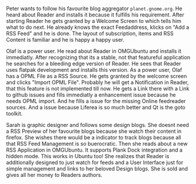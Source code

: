 Peter wants to follow his favourite blog aggregator `planet.gnome.org`. He
heard about Reader and installs it because it fulfills his requirement. After
starting Reader he gets granted by a Welcome Screen to which tells him what
to do next. He already knows the exact Feedaddress, klicks on "Add a RSS Feed"
and he is done. The layout of subscription, items and RSS Content is familiar
and he is happy a happy user.

Olaf is a power user. He read about Reader in OMGUbuntu and installs it
immediatly. After recognizing that its a stable, not that featureful application
he searches for a bleeding edge version of Reader. He sees that Reader uses
flatpak development and installs this version. As a power user, Olaf has a OPML
File as a RSS Source. He gets granted by the welcome screen and clicks
"Import OPML File". Probably he will get a Notification in Reader, that this
feature is not implemented till now. He gets a Link there with a Link to
github issues and fills immediatly a enhancement issue because he needs OPML
import. And he fills a issue for the missing Online feedreader sources. And
a issue because Liferea is so much better and Qt is the goto toolkit.

Sarah is graphic designer and follows some design blogs. She doesnt need a
RSS Preview of her favourite blogs because she watch their content in firefox.
She wishes there would be a indicator to track blogs because all that RSS
Feed Management is so buerocratic. Then she reads about a new RSS Application
in OMGUbuntu. It supports Plank Dock integration and a hidden mode. This
works in Ubuntu too! She realizes that Reader is additionally designed to just watch for
feeds and a User Interface just for simple management and links to her beloved
Design blogs. She is sold and gives all her money to Readers authors.
